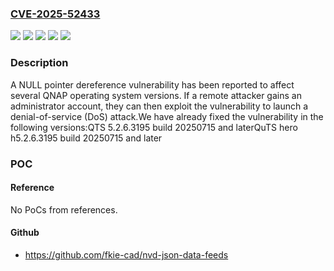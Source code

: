 ### [CVE-2025-52433](https://cve.mitre.org/cgi-bin/cvename.cgi?name=CVE-2025-52433)
![](https://img.shields.io/static/v1?label=Product&message=QTS&color=blue)
![](https://img.shields.io/static/v1?label=Product&message=QuTS%20hero&color=blue)
![](https://img.shields.io/static/v1?label=Version&message=5.2.x%20&color=brightgreen)
![](https://img.shields.io/static/v1?label=Version&message=h5.2.x%20&color=brightgreen)
![](https://img.shields.io/static/v1?label=Vulnerability&message=CWE-476&color=brightgreen)

### Description

A NULL pointer dereference vulnerability has been reported to affect several QNAP operating system versions. If a remote attacker gains an administrator account, they can then exploit the vulnerability to launch a denial-of-service (DoS) attack.We have already fixed the vulnerability in the following versions:QTS 5.2.6.3195 build 20250715 and laterQuTS hero h5.2.6.3195 build 20250715 and later

### POC

#### Reference
No PoCs from references.

#### Github
- https://github.com/fkie-cad/nvd-json-data-feeds


